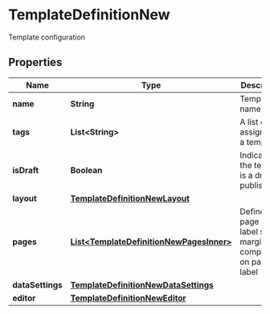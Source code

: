 

# TemplateDefinitionNew

Template configuration

## Properties

| Name | Type | Description | Notes |
|------------ | ------------- | ------------- | -------------|
|**name** | **String** | Template name |  |
|**tags** | **List&lt;String&gt;** | A list of tags assigned to a template |  [optional] |
|**isDraft** | **Boolean** | Indicates if the template is a draft or published. |  [optional] |
|**layout** | [**TemplateDefinitionNewLayout**](TemplateDefinitionNewLayout.md) |  |  [optional] |
|**pages** | [**List&lt;TemplateDefinitionNewPagesInner&gt;**](TemplateDefinitionNewPagesInner.md) | Defines page or label size, margins and components on page or label |  [optional] |
|**dataSettings** | [**TemplateDefinitionNewDataSettings**](TemplateDefinitionNewDataSettings.md) |  |  [optional] |
|**editor** | [**TemplateDefinitionNewEditor**](TemplateDefinitionNewEditor.md) |  |  [optional] |



